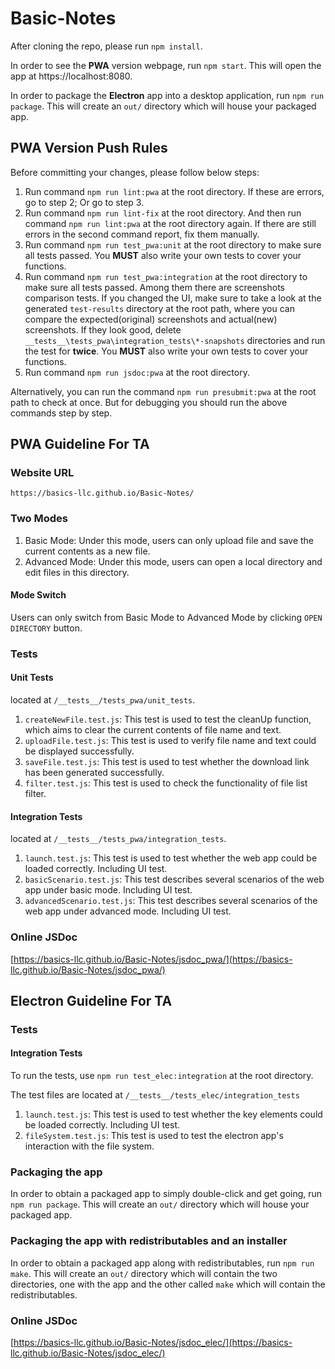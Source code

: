 # Basic-Notes

After cloning the repo, please run `npm install`.

In order to see the **PWA** version webpage, run `npm start`. This will open the app at https://localhost:8080.

In order to package the **Electron** app into a desktop application, run `npm run package`. This will create an `out/` directory which will house your packaged app.

## PWA Version Push Rules

Before committing your changes, please follow below steps:

1. Run command `npm run lint:pwa` at the root directory. If these are errors, go to step 2; Or go to step 3.
2. Run command `npm run lint-fix` at the root directory. And then run command `npm run lint:pwa` at the root directory again. If there are still errors in the second command report, fix them manually.
3. Run command `npm run test_pwa:unit` at the root directory to make sure all tests passed. You **MUST** also write your own tests to cover your functions.
4. Run command `npm run test_pwa:integration` at the root directory to make sure all tests passed. Among them there are screenshots comparison tests. If you changed the UI, make sure to take a look at the generated `test-results` directory at the root path, where you can compare the expected(original) screenshots and actual(new) screenshots. If they look good, delete `__tests__\tests_pwa\integration_tests\*-snapshots` directories and run the test for **twice**. You **MUST** also write your own tests to cover your functions.
5. Run command `npm run jsdoc:pwa` at the root directory.

Alternatively, you can run the command `npm run presubmit:pwa` at the root path to check at once. But for debugging you should run the above commands step by step.

## PWA Guideline For TA

### Website URL

`https://basics-llc.github.io/Basic-Notes/`

### Two Modes

1. Basic Mode: Under this mode, users can only upload file and save the current contents as a new file.
2. Advanced Mode: Under this mode, users can open a local directory and edit files in this directory.

#### Mode Switch

Users can only switch from Basic Mode to Advanced Mode by clicking `OPEN DIRECTORY` button.

### Tests

#### Unit Tests

located at `/__tests__/tests_pwa/unit_tests`.

1. `createNewFile.test.js`: This test is used to test the cleanUp function, which aims to clear the current contents of file name and text.
2. `uploadFile.test.js`: This test is used to verify file name and text could be displayed successfully.
3. `saveFile.test.js`: This test is used to test whether the download link has been generated successfully.
4. `filter.test.js`: This test is used to check the functionality of file list filter.

#### Integration Tests

located at `/__tests__/tests_pwa/integration_tests`.

1. `launch.test.js`: This test is used to test whether the web app could be loaded correctly. Including UI test.
2. `basicScenario.test.js`: This test describes several scenarios of the web app under basic mode. Including UI test.
3. `advancedScenario.test.js`: This test describes several scenarios of the web app under advanced mode. Including UI test.

### Online JSDoc

[https://basics-llc.github.io/Basic-Notes/jsdoc_pwa/](https://basics-llc.github.io/Basic-Notes/jsdoc_pwa/)

## Electron Guideline For TA

### Tests

#### Integration Tests

To run the tests, use 
`npm run test_elec:integration` at the root directory.

The test files are located at `/__tests__/tests_elec/integration_tests`

1. `launch.test.js`: This test is used to test whether the key elements could be loaded correctly. Including UI test.
2. `fileSystem.test.js`: This test is used to test the electron app's interaction with the file system.

### Packaging the app
In order to obtain a packaged app to simply double-click and get going, run `npm run package`. This will create an `out/` directory which will house your packaged app.

### Packaging the app with redistributables and an installer
In order to obtain a packaged app along with redistributables, run `npm run make`. This will create an `out/` directory which will contain the two directories, one with the app and the other called `make` which will contain the redistributables.

### Online JSDoc

[https://basics-llc.github.io/Basic-Notes/jsdoc_elec/](https://basics-llc.github.io/Basic-Notes/jsdoc_elec/)
